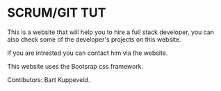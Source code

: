# SCRUM/GIT TUT
This is a website that will help you to hire a full stack developer, you can also check some of the developer's projects on this website.

If you are intrested you can contact him via the website.

This website uses the Bootsrap css framework.

Contibutors:
Bart Kuppeveld.

